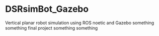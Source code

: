# DSRsimBot_Gazebo
Vertical planar robot simulation using ROS noetic and Gazebo something something final project something something
